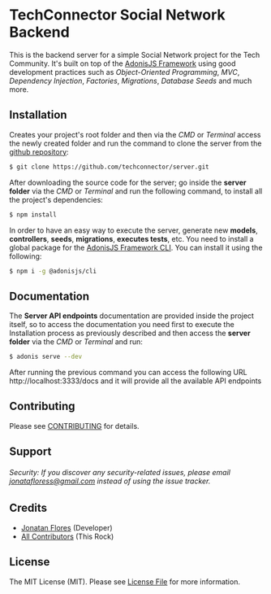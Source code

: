 # TechConnector Social Network Backend

This is the backend server for a simple Social Network project for the Tech Community. It's built on top of the [AdonisJS Framework](https://adonisjs.com) using good development practices such as _Object-Oriented Programming_, _MVC_, _Dependency Injection_, _Factories_, _Migrations_, _Database Seeds_ and much more.

## Installation

Creates your project's root folder and then via the _CMD_ or _Terminal_ access the newly created folder and run the command to clone the server from the [github repository](https://github.com/techconnector/server):

```bash
$ git clone https://github.com/techconnector/server.git
```

After downloading the source code for the server; go inside the **server folder** via the _CMD_ or _Terminal_ and run the following command, to install all the project's dependencies:

```bash
$ npm install
```

In order to have an easy way to execute the server, generate new **models**, **controllers**, **seeds**, **migrations**, **executes tests**, etc. You need to install a global package for the [AdonisJS Framework CLI](https://github.com/adonisjs/adonis-cli). You can install it using the following:

```bash
$ npm i -g @adonisjs/cli
```

## Documentation

The **Server API endpoints** documentation are provided inside the project itself, so to access the documentation you need first to execute the Installation process as previously described and then access the **server folder** via the _CMD_ or _Terminal_ and run:

```bash
$ adonis serve --dev
```

After running the previous command you can access the following URL http://localhost:3333/docs and it will provide all the available API endpoints

## Contributing

Please see [CONTRIBUTING](https://github.com/techconnector/server/blob/master/CONTRIBUTING.md) for details.

## Support

###### Security: If you discover any security-related issues, please email jonatafloress@gmail.com instead of using the issue tracker.

## Credits

- [Jonatan Flores](https://github.com/JonatanFlores) (Developer)
- [All Contributors](https://github.com/techconnector/server/contributors) (This Rock)

## License

The MIT License (MIT). Please see [License File](https://github.com/techconnector/server/blob/master/LICENSE) for more information.
